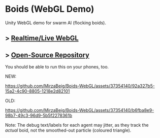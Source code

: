 # Boids (WebGL Demo)

Unity WebGL demo for swarm AI (flocking boids).

## \> [Realtime/Live WebGL](https://mirzabeig.github.io/Boids-WebGL/)
## \> [Open-Source Repository](https://github.com/MirzaBeig/Boids)

You should be able to run this on your phones, too.

NEW:

https://github.com/MirzaBeig/Boids-WebGL/assets/37354140/92a327b5-15a2-4c90-8805-1218e2d82101

OLD:

https://github.com/MirzaBeig/Boids-WebGL/assets/37354140/b6fba8e9-98b7-49c3-96d9-5b5f2278361b


Note: The debug text/labels for each agent may jitter, as they track the *actual* boid, not the smoothed-out particle (coloured triangle).
